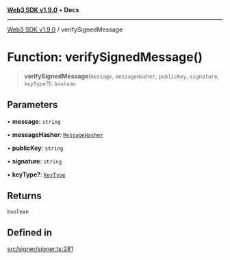 [**Web3 SDK v1.9.0**](../README.md) • **Docs**

***

[Web3 SDK v1.9.0](../globals.md) / verifySignedMessage

# Function: verifySignedMessage()

> **verifySignedMessage**(`message`, `messageHasher`, `publicKey`, `signature`, `keyType`?): `boolean`

## Parameters

• **message**: `string`

• **messageHasher**: [`MessageHasher`](../type-aliases/MessageHasher.md)

• **publicKey**: `string`

• **signature**: `string`

• **keyType?**: [`KeyType`](../type-aliases/KeyType.md)

## Returns

`boolean`

## Defined in

[src/signer/signer.ts:281](https://github.com/Mystic-Nayy/alephium-web3/blob/c1afd789a197ce5fe21f08c2965942090157c33d/packages/web3/src/signer/signer.ts#L281)
